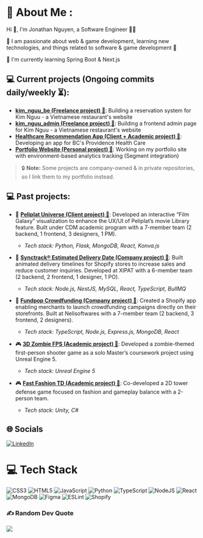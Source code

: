 # 💫 About Me :
Hi 👋, I'm Jonathan Nguyen, a Software Engineer 👨‍💻

🔭 I am passionate about web & game development, learning new technologies, and things related to software & game development 🤖

🌱 I'm currently learning Spring Boot & Next.js


## 💻 Current projects (Ongoing commits daily/weekly ⏳):
- **[kim_nguu_be (Freelance project) 🔗](https://github.com/Nem791/kim_nguu_be)**: Building a reservation system for Kim Nguu - a Vietnamese restaurant's website
- **[kim_nguu_admin (Freelance project) 🔗](https://github.com/Nem791/kim_nguu_admin)**: Building a frontend admin page for Kim Nguu - a Vietnamese restaurant's website
- **[Healthcare Recommendation App (Client + Academic project) 🔗](https://example.com/healthcare-app)**: Developing an app for BC's Providence Health Care
- **[Portfolio Website (Personal project) 🔗](https://github.com/Nem791/Portfolio)**: Working on my portfolio site with environment-based analytics tracking (Segment integration)

> 🔒 **Note:** Some projects are company-owned & in private repositories, so I link them to my portfolio instead.
> 
## 💻 Past projects:
- 🧩 **[Peliplat Universe (Client project) 🔗](https://example.com/peliplat)**: Developed an interactive “Film Galaxy” visualization to enhance the UX/UI of Peliplat’s movie Library feature. Built under CDM academic program with a 7-member team (2 backend, 1 frontend, 3 designers, 1 PM).  
  - *Tech stack: Python, Flask, MongoDB, React, Konva.js*
- 🧩 **[Synctrack® Estimated Delivery Date (Company project) 🔗](https://example.com/synctrack)**: Built animated delivery timelines for Shopify stores to increase sales and reduce customer inquiries. Developed at XIPAT with a 6-member team (2 backend, 2 frontend, 1 designer, 1 PO).  
  - *Tech stack: Node.js, NestJS, MySQL, React, TypeScript, BullMQ*
- 🧩 **[Fundpop Crowdfunding (Company project) 🔗](https://example.com/fundpop)**: Created a Shopify app enabling merchants to launch crowdfunding campaigns directly on their storefronts. Built at Nelisoftwares with a 7-member team (2 backend, 3 frontend, 2 designers).  
  - *Tech stack: TypeScript, Node.js, Express.js, MongoDB, React*
- 🎮 **[3D Zombie FPS (Academic project) 🔗](https://example.com/zombie-fps)**: Developed a zombie-themed first-person shooter game as a solo Master’s coursework project using Unreal Engine 5.  
  - *Tech stack: Unreal Engine 5*

- 🎮 **[Fast Fashion TD (Academic project) 🔗](https://example.com/fast-fashion-td)**: Co-developed a 2D tower defense game focused on fashion and gameplay balance with a 2-person team.  
  - *Tech stack: Unity, C#*




## 🌐 Socials
<a href="https://www.linkedin.com/in/nam-nguyen-91350b154/" target="_blank">
  <img src="https://img.shields.io/badge/LinkedIn-%230077B5.svg?logo=linkedin&logoColor=white" alt="LinkedIn" />
</a>


# 💻 Tech Stack
![CSS3](https://img.shields.io/badge/css3-%231572B6.svg?style=for-the-badge&logo=css3&logoColor=white) ![HTML5](https://img.shields.io/badge/html5-%23E34F26.svg?style=for-the-badge&logo=html5&logoColor=white) ![JavaScript](https://img.shields.io/badge/javascript-%23323330.svg?style=for-the-badge&logo=javascript&logoColor=%23F7DF1E) ![Python](https://img.shields.io/badge/python-3670A0?style=for-the-badge&logo=python&logoColor=ffdd54) ![TypeScript](https://img.shields.io/badge/typescript-%23007ACC.svg?style=for-the-badge&logo=typescript&logoColor=white) ![NodeJS](https://img.shields.io/badge/node.js-6DA55F?style=for-the-badge&logo=node.js&logoColor=white) ![React](https://img.shields.io/badge/react-%2320232a.svg?style=for-the-badge&logo=react&logoColor=%2361DAFB) ![MongoDB](https://img.shields.io/badge/MongoDB-%234ea94b.svg?style=for-the-badge&logo=mongodb&logoColor=white) ![Figma](https://img.shields.io/badge/figma-%23F24E1E.svg?style=for-the-badge&logo=figma&logoColor=white) ![ESLint](https://img.shields.io/badge/ESLint-4B3263?style=for-the-badge&logo=eslint&logoColor=white) ![Shopify](https://img.shields.io/badge/%20-Shopify-lightgrey?style=for-the-badge&logo=shopify)
### ✍️ Random Dev Quote
![](https://quotes-github-readme.vercel.app/api?type=horizontal&theme=dark)
